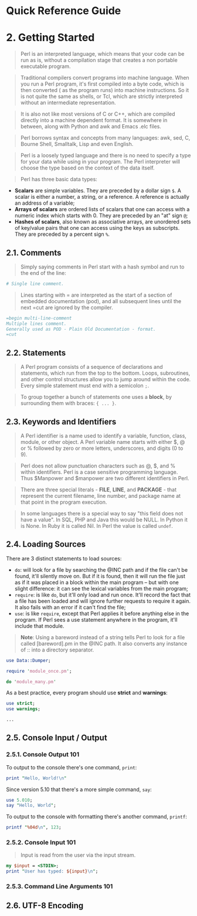 Quick Reference Guide
=====================

# 2. Getting Started

> Perl is an interpreted language, which means that your code can be run as is, without a compilation stage that creates a non portable executable program.

> Traditional compilers convert programs into machine language. When you run a Perl program, it's first compiled into a byte code, which is then converted ( as the program runs) into machine instructions. So it is not quite the same as shells, or Tcl, which are strictly interpreted without an intermediate representation.

> It is also not like most versions of C or C++, which are compiled directly into a machine dependent format. It is somewhere in between, along with Python and awk and Emacs .elc files.

> Perl borrows syntax and concepts from many languages: awk, sed, C, Bourne Shell, Smalltalk, Lisp and even English.

> Perl is a loosely typed language and there is no need to specify a type for your data while using in your program. The Perl interpreter will choose the type based on the context of the data itself.

> Perl has three basic data types:
- **Scalars** are simple variables. They are preceded by a dollar sign ```$```. A scalar is either a number, a string, or a reference. A reference is actually an address of a variable;
- **Arrays of scalars** are ordered lists of scalars that one can access with a numeric index which starts with 0. They are preceded by an "at" sign ```@```;
- **Hashes of scalars**, also known as associative arrays, are unordered sets of key/value pairs that one can access using the keys as subscripts. They are preceded by a percent sign ```%```.

## 2.1. Comments

> Simply saying comments in Perl start with a hash symbol and run to the end of the line:

```perl
# Single line comment.
```

> Lines starting with = are interpreted as the start of a section of embedded documentation (pod), and all subsequent lines until the next =cut are ignored by the compiler.

```perl
=begin multi-line-comment
Multiple lines comment.
Generally used as POD - Plain Old Documentation - format.
=cut
```

## 2.2. Statements

> A Perl program consists of a sequence of declarations and statements, which run from the top to the bottom. Loops, subroutines, and other control structures allow you to jump around within the code. Every simple statement must end with a semicolon ```;```.

> To group together a bunch of statements one uses a **block**, by surrounding them with braces: ```{ ... }```.

## 2.3. Keywords and Identifiers

> A Perl identifier is a name used to identify a variable, function, class, module, or other object. A Perl variable name starts with either $, @ or % followed by zero or more letters, underscores, and digits (0 to 9).

> Perl does not allow punctuation characters such as @, $, and % within identifiers. Perl is a case sensitive programming language. Thus $Manpower and $manpower are two different identifiers in Perl.

> There are three special literals - __FILE__, __LINE__, and __PACKAGE__ - that represent the current filename, line number, and package name at that point in the program execution.

> In some languages there is a special way to say "this field does not have a value". In SQL, PHP and Java this would be NULL. In Python it is None. In Ruby it is called Nil. In Perl the value is called ```undef```.

## 2.4. Loading Sources

There are 3 distinct statements to load sources:

- ```do```: will look for a file by searching the @INC path and if the file can't be found, it'll silently move on. But if it is found, then it will run the file just as if it was placed in a block within the main program – but with one slight difference: it can see the lexical variables from the main program;
- ```require```: is like ```do```, but it'll only load and run once. It'll record the fact that a file has been loaded and will ignore further requests to require it again. It also fails with an error if it can't find the file;
- ```use```: is like ```require```, except that Perl applies it before anything else in the program. If Perl sees a use statement anywhere in the program, it'll include that module.

> **Note**: Using a bareword instead of a string tells Perl to look for a file called [bareword].pm in the @INC path. It also converts any instance of :: into a directory separator.

```perl
use Data::Dumper;

require 'module_once.pm';

do 'module_many.pm'
```

As a best practice, every program should use **strict** and **warnings**:

```perl
use strict;
use warnings;

...
```

## 2.5. Console Input / Output

### 2.5.1. Console Output 101

To output to the console there's one command, ```print```:

```perl
print "Hello, World!\n"
```

Since version 5.10 that there's a more simple command, ```say```:

```perl
use 5.010;
say "Hello, World";
```

To output to the console with formatting there's another command, ```printf```:

```perl
printf "%04d\n", 123;
```

### 2.5.2. Console Input 101

> Input is read from the user via the input stream.

```perl
my $input = <STDIN>;
print "User has typed: ${input}\n";
```

### 2.5.3. Command Line Arguments 101

## 2.6. UTF-8 Encoding

